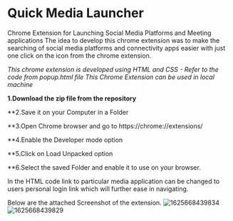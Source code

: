 # Quick Media Launcher

Chrome Extension for Launching Social Media Platforms and Meeting applications The idea to develop this chrome extension was to make the searching of social media platforms and connectivity apps easier with just one click on the icon from the chrome extension.

*This chrome extension is developed using HTML and CSS - Refer to the code from popup.html file This Chrome Extension can be used in local machine*

**1.Download the zip file from the repository**

**2.Save it on your Computer in a Folder

**3.Open Chrome browser and go to https://chrome://extensions/

**4.Enable the Developer mode option

**5.Click on Load Unpacked option

**6.Select the saved Folder and enable it to use on your browser.


In the HTML code link to particular media application can be changed to users personal login link which will further ease in navigating.

Below are the attached Screenshot of the extension.
![1625668439834](https://user-images.githubusercontent.com/59816379/124778641-bca85380-df5e-11eb-8df6-70ab67a98b71.jpg)
![1625668439829](https://user-images.githubusercontent.com/59816379/124778666-c2059e00-df5e-11eb-8f7b-51ccd4d075f4.jpg)
